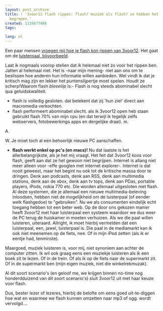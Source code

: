 ```yaml
---
layout: post_archive
title: ! '3voor12 flash rippen: flash? muziek als flash? ze hebben het web echt niet
  begrepen.'
created: 1135677486
tags:

lang: nl
---
```

Een paar mensen [vroegen mij hoe je flash kon rippen van 3voor12](http://bler.webschuur.com/3voor12_real_streams_rippen_en_luisteren#comment-2106). Het gaat om de [luisterpaal, bijvoorbeeld](http://3voor12.vpro.nl/3voor12/luisterpaal/luisterpaalmain.shtml).

Laat ik nogmaals voorop stellen dat ik helemaal niet zo voor het rippen ben. Jatten al helemaal niet. Het is -naar mijn mening- niet aan ons om te beslissen hoe anderen hun informatie willen aanbieden. Wel vindt ik dat je kritisch mag zijn en lekker het puntenslijpertje moet spelen. Houdt ze scherp!Waarom flash *bleeeiiip* is:- Flash is nog steeds abominabel slecht qua geluidskwaliteit. 
- flash is volledig gesloten. dat betekent dat zij 'hun ziel' direct aan macromedia verkochten.
- flash performeert abominabel slecht. als ik 3voor12 open heb staan gebruikt flash 70% van mijn cpu (en dat terwijl ik tegelijk zelfs webservers, fotobewerkings apps en dergelijke draai). m.

A.

W. Je moet toch al een behoorlijk nieuwe PC aanschaffen.
- **flash werkt enkel op pc's (en macs)!**
Nu dat laatste is het allerbelangrijkste, als je het mij vraagt. Het feit dat 3voor12 koos voor flash, geeft aan dat ze het gewoon niet begrijpen. Internet is allang niet meer alleen voor -effe googlen met internet explorer-. Internet is dat nooit geweest, maar het begint nu ook tot de kritische massa door te dringen. Denk aan podcasts, denk aan RSS, denk aan multimedia stations, denk aan de xbox, denk aan tv tops, denk aan PDas, portable players, iPods, nokia 770 etc. Die worden allemaal uitgesloten met flash. Al deze systemen, die je allemaal een nieuwe multimedia-beleving inloodsen, hebben niet de mogelijkheid om de luisterpaal (of eender welk flashgedoe) te "gebruiken". Nu we als consumenten eindelijk echt toegang hebben tot een beter web. Op de door ons gekozen manier heeft 3voor12 met haar luisterpaal een systeem waardoor we dus weer de PC terug de huiskamer in moeten verhuizen. Als we die paal willen luisteren, uiteraard. Allright, ik moet hierbij vermelden dat een luisterpaal, een, jawel, luisterpaal is. Die paal in de mediamarkt kan ik ook niet meenemen op de fiets, nee. Of in mijn iPod zetten (als ik er eentje had, tenminste).

Maargoed, muziek luisteren is, voor mij, niet synoniem aan achter de computer zitten. Ik wil ook graag eens een muziekje luisteren als ik een boek zit te lezen. Of in de trein. Of als ik op de fiets naar de supermarkt zit. Of in de supermarkt ben (mijn eigen muziek, niet die winkelrekmuzak).

Al dit soort scenario's (en geloof me, we krijgen binnen no-time nog honderdduizend van dit soort scenario's) sluit 3voor12 uit met haar keuze voor flash.

Dus, bester lezer of lezeres, hierbij de belofte om eens goed uit-te-diggen hoe wat en waarmee we flash kunnen omzetten naar mp3 of ogg. wordt vervolgd....
